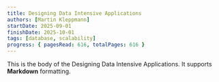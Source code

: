 ```yaml
---
title: Designing Data Intensive Applications
authors: [Martin Kleppmann]
startDate: 2025-09-01
finishDate: 2025-10-01
tags: [database, scalability]
progress: { pagesRead: 616, totalPages: 616 }
---
```

This is the body of the Designing Data Intensive Applications. It supports **Markdown** formatting.
